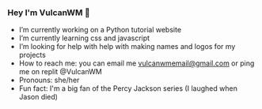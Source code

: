 ### Hey I'm VulcanWM 🙏

- I’m currently working on a Python tutorial website
- I’m currently learning css and javascript 
- I’m looking for help with help with making names and logos for my projects 
- How to reach me: you can email me vulcanwmemail@gmail.com or ping me on replit @VulcanWM
- Pronouns: she/her
- Fun fact: I'm a big fan of the Percy Jackson series (I laughed when Jason died)
